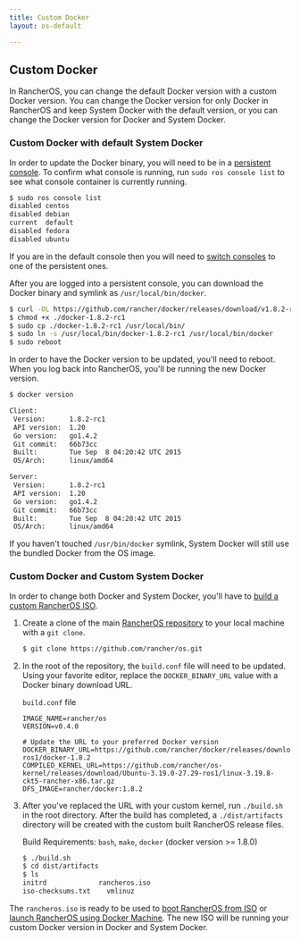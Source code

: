 ```yaml
---
title: Custom Docker
layout: os-default

---
```


## Custom Docker

In RancherOS, you can change the default Docker version with a custom Docker version. You can change the Docker version for only Docker in RancherOS and keep System Docker with the default version, or you can change the Docker version for Docker and System Docker. 

### Custom Docker with default System Docker

In order to update the Docker binary, you will need to be in a [persistent console]({{site.baseurl}}/os/configuration/custom-console/#console-persistence). To confirm what console is running, run `sudo ros console list` to see what console container is currently running.

```bash
$ sudo ros console list
disabled centos
disabled debian
current  default
disabled fedora
disabled ubuntu
```

If you are in the default console then you will need to [switch consoles]({{site.baseurl}}/os/configuration/custom-console/#changing-consoles-after-rancheros-has-started) to one of the persistent ones.

After you are logged into a persistent console, you can download the Docker binary and symlink as `/usr/local/bin/docker`.

```bash
$ curl -OL https://github.com/rancher/docker/releases/download/v1.8.2-rc1-ros/docker-1.8.2-rc1
$ chmod +x ./docker-1.8.2-rc1
$ sudo cp ./docker-1.8.2-rc1 /usr/local/bin/ 
$ sudo ln -s /usr/local/bin/docker-1.8.2-rc1 /usr/local/bin/docker 
$ sudo reboot
```

In order to have the Docker version to be updated, you'll need to reboot. When you log back into RancherOS, you'll be running the new Docker version. 

```bash
$ docker version

Client:
 Version:      1.8.2-rc1
 API version:  1.20
 Go version:   go1.4.2
 Git commit:   66b73cc
 Built:        Tue Sep  8 04:20:42 UTC 2015
 OS/Arch:      linux/amd64

Server:
 Version:      1.8.2-rc1
 API version:  1.20
 Go version:   go1.4.2
 Git commit:   66b73cc
 Built:        Tue Sep  8 04:20:42 UTC 2015
 OS/Arch:      linux/amd64
```

If you haven't touched `/usr/bin/docker` symlink, System Docker will still use the bundled Docker from the OS image.

### Custom Docker and Custom System Docker 

In order to change both Docker and System Docker, you'll have to [build a custom RancherOS ISO]({{site.baseurl}}/os/configuration/custom-rancheros-iso/).

1. Create a clone of the main [RancherOS repository](https://github.com/rancher/os) to your local machine with a `git clone`. 

   ```bash
   $ git clone https://github.com/rancher/os.git
   ```

2. In the root of the repository, the `build.conf` file will need to be updated. Using your favorite editor, replace the `DOCKER_BINARY_URL` value with a Docker binary download URL. 

   `build.conf` file

   ```
   IMAGE_NAME=rancher/os
   VERSION=v0.4.0

   # Update the URL to your preferred Docker version
   DOCKER_BINARY_URL=https://github.com/rancher/docker/releases/download/v1.8.2-ros1/docker-1.8.2
   COMPILED_KERNEL_URL=https://github.com/rancher/os-kernel/releases/download/Ubuntu-3.19.0-27.29-ros1/linux-3.19.8-ckt5-rancher-x86.tar.gz
   DFS_IMAGE=rancher/docker:1.8.2
   ```

3. After you've replaced the URL with your custom kernel, run `./build.sh` in the root directory. After the build has completed, a `./dist/artifacts` directory will be created with the custom built RancherOS release files. 

     Build Requirements: `bash`, `make`, `docker` (docker version >= 1.8.0)

   ```bash
   $ ./build.sh
   $ cd dist/artifacts
   $ ls
   initrd             rancheros.iso
   iso-checksums.txt	vmlinuz
   ```

The `rancheros.iso` is ready to be used to [boot RancherOS from ISO]({{site.baseurl}}/os/running-rancheros/workstation/boot-from-iso/) or [launch RancherOS using Docker Machine]({{site.baseurl}}/os/running-rancheros/workstation/docker-machine). The new ISO will be running your custom Docker version in Docker and System Docker. 


